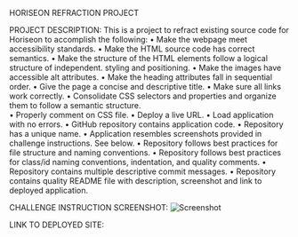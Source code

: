 HORISEON REFRACTION PROJECT

PROJECT DESCRIPTION:
This is a project to refract existing source code for Horiseon to accomplish the following:
•	Make the webpage meet accessibility standards.
•	Make the HTML source code has correct semantics. 
•	Make the structure of the HTML elements follow a logical structure of independent.
       styling and positioning.
•	Make the images have accessible alt attributes.
•	Make the heading attributes fall in sequential order. 
•	Give the page a concise and descriptive title. 
•	Make sure all links work correctly. 
•	Consolidate CSS selectors and properties and organize them to follow a semantic 
structure.  
•	Properly comment on CSS file. 
•	Deploy a live URL. 
•	Load application with no errors. 
•	GitHub repository contains application code. 
•	Repository has a unique name. 
•	Application resembles screenshots provided in challenge instructions. See below. 
•	Repository follows best practices for file structure and naming conventions. 
•	Repository follows best practices for class/id naming conventions, indentation, and quality comments. 
•	Repository contains multiple descriptive commit messages. 
•	Repository contains quality README file with description, screenshot and link to deployed application. 

CHALLENGE INSTRUCTION SCREENSHOT: 
![Screenshot](01-html-css-git-homework-demo.png)

LINK TO DEPLOYED SITE:

